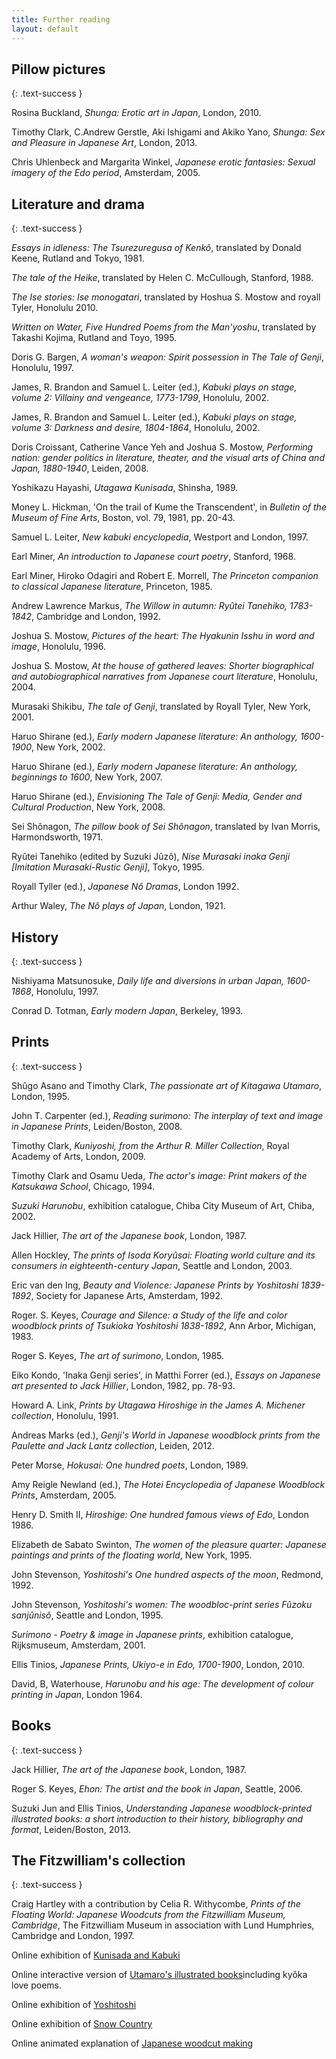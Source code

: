 ```yaml
---
title: Further reading
layout: default
---
```


## Pillow pictures
{: .text-success }

Rosina Buckland, _Shunga: Erotic art in Japan_, London, 2010.

Timothy Clark, C.Andrew Gerstle, Aki Ishigami and Akiko Yano, _Shunga: Sex and Pleasure in Japanese Art_, London, 2013.

Chris Uhlenbeck and Margarita Winkel, _Japanese erotic fantasies: Sexual imagery of the Edo period_, Amsterdam, 2005.



## Literature and drama
{: .text-success }

_Essays in idleness: The Tsurezuregusa of Kenkô_, translated by Donald Keene, Rutland and Tokyo, 1981.

_The tale of the Heike_, translated by Helen C. McCullough, Stanford, 1988.

_The Ise stories: Ise monogatari_, translated by Hoshua S. Mostow and royall Tyler, Honolulu 2010.

_Written on Water, Five Hundred Poems from the Man'yoshu_, translated by Takashi Kojima, Rutland and Toyo, 1995.

Doris G. Bargen, _A woman's weapon: Spirit possession in The Tale of Genji_, Honolulu, 1997.

James, R. Brandon and Samuel L. Leiter (ed.), _Kabuki plays on stage, volume 2: Villainy and vengeance, 1773-1799_, Honolulu, 2002.

James, R. Brandon and Samuel L. Leiter (ed.), _Kabuki plays on stage, volume 3: Darkness and desire, 1804-1864_, Honolulu, 2002.

Doris Croissant, Catherine Vance Yeh and Joshua S. Mostow, _Performing nation: gender politics in literature, theater, and the visual arts of China and Japan, 1880-1940_, Leiden, 2008.

Yoshikazu Hayashi, _Utagawa Kunisada_, Shinsha, 1989.

Money L. Hickman, 'On the trail of Kume the Transcendent', in _Bulletin of the Museum of Fine Arts_, Boston, vol. 79, 1981, pp. 20-43.

Samuel L. Leiter, _New kabuki encyclopedia_, Westport and London, 1997.

Earl Miner, _An introduction to Japanese court poetry_, Stanford, 1968.

Earl Miner, Hiroko Odagiri and Robert E. Morrell, _The Princeton companion to classical Japanese literature_, Princeton, 1985.

Andrew Lawrence Markus, _The Willow in autumn: Ryûtei Tanehiko, 1783-1842_, Cambridge and London, 1992.

Joshua S. Mostow, _Pictures of the heart: The Hyakunin Isshu in word and image_, Honolulu, 1996.

Joshua S. Mostow, _At the house of gathered leaves: Shorter biographical and autobiographical narratives from Japanese court literature_, Honolulu, 2004.

Murasaki Shikibu, _The tale of Genji_, translated by Royall Tyler, New York, 2001.

Haruo Shirane (ed.), _Early modern Japanese literature: An anthology, 1600-1900_, New York, 2002.

Haruo Shirane (ed.), _Early modern Japanese literature: An anthology, beginnings to 1600_, New York, 2007.

Haruo Shirane (ed.), _Envisioning The Tale of Genji: Media, Gender and Cultural Production_, New York, 2008.

Sei Shônagon, _The pillow book of Sei Shônagon_, translated by Ivan Morris, Harmondsworth, 1971.

Ryûtei Tanehiko (edited by Suzuki Jûzô), _Nise Murasaki inaka Genji \[Imitation Murasaki-Rustic Genji\]_, Tokyo, 1995.

Royall Tyller (ed.), _Japanese Nô Dramas_, London 1992.

Arthur Waley, _The Nô plays of Japan_, London, 1921.

## History
{: .text-success }

Nishiyama Matsunosuke, _Daily life and diversions in urban Japan, 1600-1868_, Honolulu, 1997.

Conrad D. Totman, _Early modern Japan_, Berkeley, 1993.

## Prints
{: .text-success }

Shûgo Asano and Timothy Clark, _The passionate art of Kitagawa Utamaro_, London, 1995.

John T. Carpenter (ed.), _Reading surimono: The interplay of text and image in Japanese Prints_, Leiden/Boston, 2008.

Timothy Clark, _Kuniyoshi, from the Arthur R. Miller Collection_, Royal Academy of Arts, London, 2009.

Timothy Clark and Osamu Ueda, _The actor's image: Print makers of the Katsukawa School_, Chicago, 1994.

_Suzuki Harunobu_, exhibition catalogue, Chiba City Museum of Art, Chiba, 2002.

Jack Hillier, _The art of the Japanese book_, London, 1987.

Allen Hockley, _The prints of Isoda Koryûsai: Floating world culture and its consumers in eighteenth-century Japan_, Seattle and London, 2003.

Eric van den Ing, _Beauty and Violence: Japanese Prints by Yoshitoshi 1839-1892_, Society for Japanese Arts, Amsterdam, 1992.

Roger. S. Keyes, _Courage and Silence: a Study of the life and color woodblock prints of Tsukioka Yoshitoshi 1838-1892_, Ann Arbor, Michigan, 1983.

Roger S. Keyes, _The art of surimono_, London, 1985.

Eiko Kondo, 'Inaka Genji series', in Matthi Forrer (ed.), _Essays on Japanese art presented to Jack Hillier_, London, 1982, pp. 78-93.

Howard A. Link, _Prints by Utagawa Hiroshige in the James A. Michener collection_, Honolulu, 1991.

Andreas Marks (ed.), _Genji's World in Japanese woodblock prints from the Paulette and Jack Lantz collection_, Leiden, 2012.

Peter Morse, _Hokusai: One hundred poets_, London, 1989.

Amy Reigle Newland (ed.), _The Hotei Encyclopedia of Japanese Woodblock Prints_, Amsterdam, 2005.

Henry D. Smith II, _Hiroshige: One hundred famous views of Edo_, London 1986.

Elizabeth de Sabato Swinton, _The women of the pleasure quarter: Japanese paintings and prints of the floating world_, New York, 1995.

John Stevenson, _Yoshitoshi's One hundred aspects of the moon_, Redmond, 1992.

John Stevenson, _Yoshitoshi's women: The woodbloc-print series Fûzoku sanjûnisô_, Seattle and London, 1995.

_Surimono - Poetry & image in Japanese prints_, exhibition catalogue, Rijksmuseum, Amsterdam, 2001.

Ellis Tinios, _Japanese Prints, Ukiyo-e in Edo, 1700-1900_, London, 2010.

David, B, Waterhouse, _Harunobu and his age: The development of colour printing in Japan_, London 1964.


## Books
{: .text-success }

Jack Hillier, _The art of the Japanese book_, London, 1987.

Roger S. Keyes, _Ehon: The artist and the book in Japan_, Seattle, 2006.

Suzuki Jun and Ellis Tinios, _Understanding Japanese woodblock-printed illustrated books: a short introduction to their history, bibliography and format_, Leiden/Boston, 2013.


## The Fitzwilliam's collection
{: .text-success }

Craig Hartley with a contribution by Celia R. Withycombe, _Prints of the Floating World: Japanese Woodcuts from the Fitzwilliam Museum, Cambridge_, The Fitzwilliam Museum in association with Lund Humphries, Cambridge and London, 1997.

Online exhibition of [Kunisada and Kabuki](../../japan/gallery/texthomepage.htm)

Online interactive version of [Utamaro's illustrated books](../../utamaro/start.html)including kyôka love poems.

Online exhibition of [Yoshitoshi](../../yoshitoshi/index.html)

Online exhibition of [Snow Country](../../snowcountry/index.html)

Online animated explanation of [Japanese woodcut making](../../../pharos/sections/making_art/index_japan.html)  
